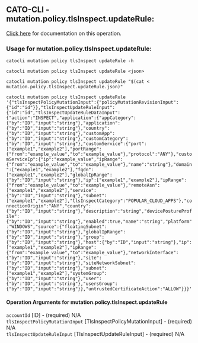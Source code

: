 
## CATO-CLI - mutation.policy.tlsInspect.updateRule:
[Click here](https://api.catonetworks.com/documentation/#mutation-mutation.policy.tlsInspect.updateRule) for documentation on this operation.

### Usage for mutation.policy.tlsInspect.updateRule:

`catocli mutation policy tlsInspect updateRule -h`

`catocli mutation policy tlsInspect updateRule <json>`

`catocli mutation policy tlsInspect updateRule "$(cat < mutation.policy.tlsInspect.updateRule.json)"`

`catocli mutation policy tlsInspect updateRule '{"tlsInspectPolicyMutationInput":{"policyMutationRevisionInput":{"id":"id"}},"tlsInspectUpdateRuleInput":{"id":"id","tlsInspectUpdateRuleDataInput":{"action":"INSPECT","application":{"appCategory":{"by":"ID","input":"string"},"application":{"by":"ID","input":"string"},"country":{"by":"ID","input":"string"},"customApp":{"by":"ID","input":"string"},"customCategory":{"by":"ID","input":"string"},"customService":{"port":["example1","example2"],"portRange":{"from":"example_value","to":"example_value"},"protocol":"ANY"},"customServiceIp":{"ip":"example_value","ipRange":{"from":"example_value","to":"example_value"},"name":"string"},"domain":["example1","example2"],"fqdn":["example1","example2"],"globalIpRange":{"by":"ID","input":"string"},"ip":["example1","example2"],"ipRange":{"from":"example_value","to":"example_value"},"remoteAsn":["example1","example2"],"service":{"by":"ID","input":"string"},"subnet":["example1","example2"],"tlsInspectCategory":"POPULAR_CLOUD_APPS"},"connectionOrigin":"ANY","country":{"by":"ID","input":"string"},"description":"string","devicePostureProfile":{"by":"ID","input":"string"},"enabled":true,"name":"string","platform":"WINDOWS","source":{"floatingSubnet":{"by":"ID","input":"string"},"globalIpRange":{"by":"ID","input":"string"},"group":{"by":"ID","input":"string"},"host":{"by":"ID","input":"string"},"ip":["example1","example2"],"ipRange":{"from":"example_value","to":"example_value"},"networkInterface":{"by":"ID","input":"string"},"site":{"by":"ID","input":"string"},"siteNetworkSubnet":{"by":"ID","input":"string"},"subnet":["example1","example2"],"systemGroup":{"by":"ID","input":"string"},"user":{"by":"ID","input":"string"},"usersGroup":{"by":"ID","input":"string"}},"untrustedCertificateAction":"ALLOW"}}}'`


#### Operation Arguments for mutation.policy.tlsInspect.updateRule ####

`accountId` [ID] - (required) N/A    
`tlsInspectPolicyMutationInput` [TlsInspectPolicyMutationInput] - (required) N/A    
`tlsInspectUpdateRuleInput` [TlsInspectUpdateRuleInput] - (required) N/A    
